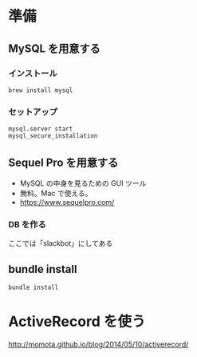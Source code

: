 # 準備

## MySQL を用意する

### インストール

```
brew install mysql
```

### セットアップ

```
mysql.server start
mysql_secure_installation
```

## Sequel Pro を用意する

- MySQL の中身を見るための GUI ツール
- 無料。Mac で使える。
- https://www.sequelpro.com/

### DB を作る

ここでは「slackbot」にしてある

## bundle install

```
bundle install
```

# ActiveRecord を使う

http://momota.github.io/blog/2014/05/10/activerecord/
